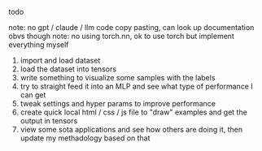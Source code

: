 todo

note: no gpt / claude / llm code copy pasting, can look up documentation obvs though
note: no using torch.nn, ok to use torch but implement everything myself

1. import and load dataset
2. load the dataset into tensors
3. write something to visualize some samples with the labels
4. try to straight feed it into an MLP and see what type of performance I can get
5. tweak settings and hyper params to improve performance
6. create quick local html / css / js file to "draw" examples and get the output in tensors
7. view some sota applications and see how others are doing it, then update my methadology based on that